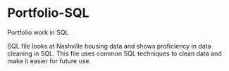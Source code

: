 # Portfolio-SQL
Portfolio work in SQL


SQL file looks at Nashville housing data and shows proficiency in data cleaning in SQL. This file uses common SQL techniques to clean data and make it easier for future use.
